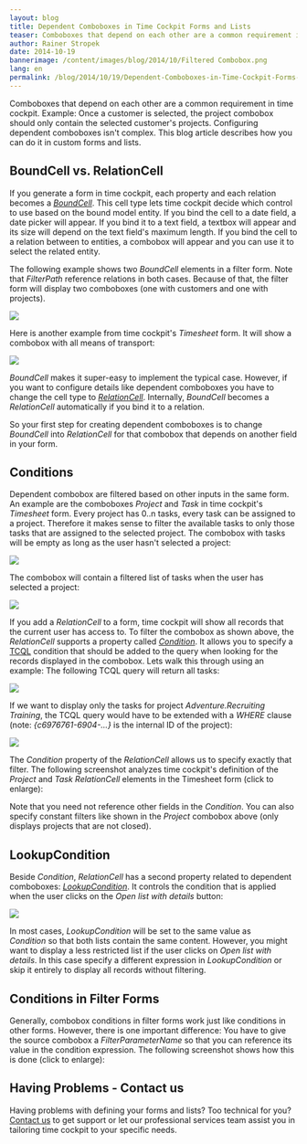 ```yaml
---
layout: blog
title: Dependent Comboboxes in Time Cockpit Forms and Lists
teaser: Comboboxes that depend on each other are a common requirement in time cockpit. Example -  Once a customer is selected, the project combobox should only contain the selected customer's projects. Configuring dependent comboboxes isn't complex. This blog article describes how you can do it in custom forms and lists.
author: Rainer Stropek
date: 2014-10-19
bannerimage: /content/images/blog/2014/10/Filtered Combobox.png
lang: en
permalink: /blog/2014/10/19/Dependent-Comboboxes-in-Time-Cockpit-Forms-and-Lists
---
```


<p xmlns="http://www.w3.org/1999/xhtml">Comboboxes that depend on each other are a common requirement in time cockpit. Example: Once a customer is selected, the project combobox should only contain the selected customer's projects. Configuring dependent comboboxes isn't complex. This blog article describes how you can do it in custom forms and lists.</p><h2 xmlns="http://www.w3.org/1999/xhtml">BoundCell vs. RelationCell</h2><p xmlns="http://www.w3.org/1999/xhtml">If you generate a form in time cockpit, each property and each relation becomes a <a href="http://help.timecockpit.com/?topic=html/f8066acc-858f-6f42-927d-41c3d81de7de.htm" target="_blank"><em>BoundCell</em></a>. This cell type lets time cockpit decide which control to use based on the bound model entity. If you bind the cell to a date field, a date picker will appear. If you bind it to a text field, a textbox will appear and its size will depend on the text field's maximum length. If you bind the cell to a relation between to entities, a combobox will appear and you can use it to select the related entity.</p><p xmlns="http://www.w3.org/1999/xhtml">The following example shows two <em>BoundCell</em> elements in a filter form. Note that <em>FilterPath</em> reference relations in both cases. Because of that, the filter form will display two comboboxes (one with customers and one with projects).</p><p xmlns="http://www.w3.org/1999/xhtml">
  <img src="{{site.baseurl}}/content/images/blog/2014/10/BoundCell.png" />
</p><p xmlns="http://www.w3.org/1999/xhtml">Here is another example from time cockpit's <em>Timesheet</em> form. It will show a combobox with all means of transport:</p><p xmlns="http://www.w3.org/1999/xhtml">
  <img src="{{site.baseurl}}/content/images/blog/2014/10/BoundCell2.png" />
</p><p xmlns="http://www.w3.org/1999/xhtml">
  <em>BoundCell</em> makes it super-easy to implement the typical case. However, if you want to configure details like dependent comboboxes you have to change the cell type to <a href="http://help.timecockpit.com/?topic=html/0bc0dca0-3146-0767-90a6-7b6eb5d4ee86.htm" target="_blank"><em>RelationCell</em></a>. Internally, <em>BoundCell</em> becomes a <em>RelationCell</em> automatically if you bind it to a relation.</p><p class="showcase" xmlns="http://www.w3.org/1999/xhtml">So your first step for creating dependent comboboxes is to change <em>BoundCell</em> into <em>RelationCell</em> for that combobox that depends on another field in your form.</p><h2 xmlns="http://www.w3.org/1999/xhtml">Conditions</h2><p xmlns="http://www.w3.org/1999/xhtml">Dependent combobox are filtered based on other inputs in the same form. An example are the comboboxes <em>Project</em> and <em>Task</em> in time cockpit's <em>Timesheet</em> form. Every project has 0..n tasks, every task can be assigned to a project. Therefore it makes sense to filter the available tasks to only those tasks that are assigned to the selected project. The combobox with tasks will be empty as long as the user hasn't selected a project:</p><p xmlns="http://www.w3.org/1999/xhtml">
  <img src="{{site.baseurl}}/content/images/blog/2014/10/EmptyCombobox.png" />
</p><p xmlns="http://www.w3.org/1999/xhtml">The combobox will contain a filtered list of tasks when the user has selected a project:</p><p xmlns="http://www.w3.org/1999/xhtml">
  <img src="{{site.baseurl}}/content/images/blog/2014/10/Filtered Combobox.png" />
</p><p xmlns="http://www.w3.org/1999/xhtml">If you add a <em>RelationCell</em> to a form, time cockpit will show all records that the current user has access to. To filter the combobox as shown above, the <em>RelationCell</em> supports a property called <a href="http://help.timecockpit.com/?topic=html/2faf2106-d425-353f-4066-5072a25c81cf.htm" target="_blank"><em>Condition</em></a>. It allows you to specify a <a href="http://help.timecockpit.com/?topic=html/90177304-8489-4e9b-9c55-4e92533f3f9c.htm" target="_blank">TCQL</a> condition that should be added to the query when looking for the records displayed in the combobox. Lets walk this through using an example: The following TCQL query will return all tasks:</p><p xmlns="http://www.w3.org/1999/xhtml">
  <img src="{{site.baseurl}}/content/images/blog/2014/10/AllTasksTcql.png" />
</p><p xmlns="http://www.w3.org/1999/xhtml">If we want to display only the tasks for project <em>Adventure.Recruiting Training</em>, the TCQL query would have to be extended with a <em>WHERE</em> clause (note: <em>{c6976761-6904-...}</em> is the internal ID of the project):</p><p xmlns="http://www.w3.org/1999/xhtml">
  <img src="{{site.baseurl}}/content/images/blog/2014/10/FilteredTasks.png" />
</p><p xmlns="http://www.w3.org/1999/xhtml">The <em>Condition</em> property of the <em>RelationCell</em> allows us to specify exactly that filter. The following screenshot analyzes time cockpit's definition of the <em>Project</em> and <em>Task RelationCell</em> elements in the Timesheet form (click to enlarge):</p><f:function name="Composite.Media.ImageGallery.Slimbox2" xmlns:f="http://www.composite.net/ns/function/1.0">
  <f:param name="MediaImage" value="MediaArchive:8b57d170-e0e5-4bcf-b60b-9869c1ef4f2f" xmlns:f="http://www.composite.net/ns/function/1.0" />
  <f:param name="ThumbnailMaxWidth" value="800" xmlns:f="http://www.composite.net/ns/function/1.0" />
  <f:param name="ThumbnailMaxHeight" value="800" xmlns:f="http://www.composite.net/ns/function/1.0" />
  <f:param name="ImageMaxWidth" value="1280" xmlns:f="http://www.composite.net/ns/function/1.0" />
  <f:param name="ImageMaxHeight" value="1024" xmlns:f="http://www.composite.net/ns/function/1.0" />
</f:function><p class="showcase" xmlns="http://www.w3.org/1999/xhtml">Note that you need not reference other fields in the <em>Condition</em>. You can also specify constant filters like shown in the <em>Project</em> combobox above (only displays projects that are not closed).</p><h2 xmlns="http://www.w3.org/1999/xhtml">LookupCondition</h2><p xmlns="http://www.w3.org/1999/xhtml">Beside <em>Condition</em>, <em>RelationCell</em> has a second property related to dependent comboboxes: <a href="http://help.timecockpit.com/?topic=html/76a72992-5a69-d274-506a-05a33cf14494.htm" target="_blank"><em>LookupCondition</em></a>. It controls the condition that is applied when the user clicks on the <em>Open list with details</em> button:</p><p xmlns="http://www.w3.org/1999/xhtml">
  <img src="{{site.baseurl}}/content/images/blog/2014/10/ListDetails.png" />
</p><p xmlns="http://www.w3.org/1999/xhtml">In most cases, <em>LookupCondition</em> will be set to the same value as <em>Condition</em> so that both lists contain the same content. However, you might want to display a less restricted list if the user clicks on <em>Open list with details</em>. In this case specify a different expression in <em>LookupCondition</em> or skip it entirely to display all records without filtering.</p><h2 xmlns="http://www.w3.org/1999/xhtml">Conditions in Filter Forms</h2><p xmlns="http://www.w3.org/1999/xhtml">Generally, combobox conditions in filter forms work just like conditions in other forms. However, there is one important difference: You have to give the source combobox a <em>FilterParameterName</em> so that you can reference its value in the condition expression. The following screenshot shows how this is done (click to enlarge):</p><f:function name="Composite.Media.ImageGallery.Slimbox2" xmlns:f="http://www.composite.net/ns/function/1.0">
  <f:param name="MediaImage" value="MediaArchive:b2f62bfe-c4d9-4fec-93a2-9e10b80752c7" xmlns:f="http://www.composite.net/ns/function/1.0" />
  <f:param name="ThumbnailMaxWidth" value="800" xmlns:f="http://www.composite.net/ns/function/1.0" />
  <f:param name="ThumbnailMaxHeight" value="800" xmlns:f="http://www.composite.net/ns/function/1.0" />
  <f:param name="ImageMaxWidth" value="1280" xmlns:f="http://www.composite.net/ns/function/1.0" />
  <f:param name="ImageMaxHeight" value="1024" xmlns:f="http://www.composite.net/ns/function/1.0" />
</f:function><h2 xmlns="http://www.w3.org/1999/xhtml">Having Problems - Contact us</h2><p xmlns="http://www.w3.org/1999/xhtml">Having problems with defining your forms and lists? Too technical for you? <a href="http://www.timecockpit.com/help-support/contact-us" target="_blank">Contact us</a> to get support or let our professional services team assist you in tailoring time cockpit to your specific needs.</p>